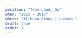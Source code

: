```yaml
---
position: "Team Lead, Go"
when: "2015 - 2017"
where: "Alibaba Group | Lazada "
draft: true
order: 1
---
```

